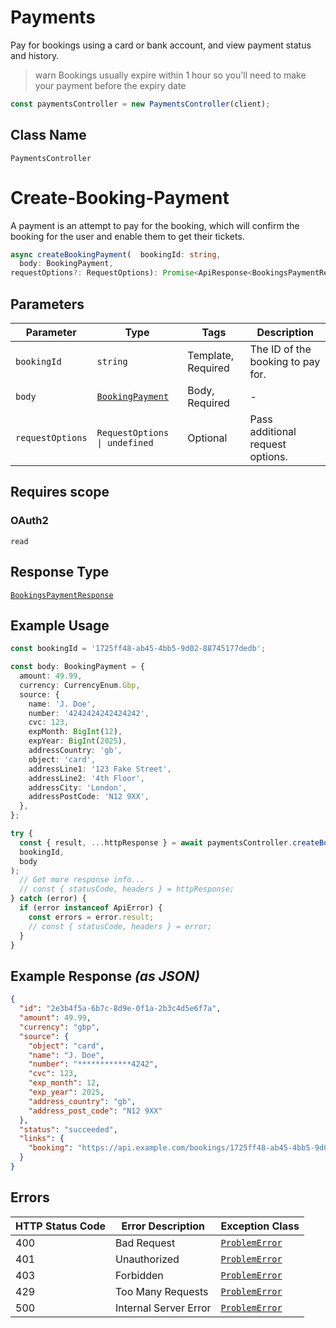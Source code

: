 # Payments

Pay for bookings using a card or bank account, and view payment
status and history.

> warn
> Bookings usually expire within 1 hour so you'll need to make your payment
> before the expiry date

```ts
const paymentsController = new PaymentsController(client);
```

## Class Name

`PaymentsController`


# Create-Booking-Payment

A payment is an attempt to pay for the booking, which will confirm the booking for the user and enable them to get their tickets.

```ts
async createBookingPayment(  bookingId: string,
  body: BookingPayment,
requestOptions?: RequestOptions): Promise<ApiResponse<BookingsPaymentResponse>>
```

## Parameters

| Parameter | Type | Tags | Description |
|  --- | --- | --- | --- |
| `bookingId` | `string` | Template, Required | The ID of the booking to pay for. |
| `body` | [`BookingPayment`](../../doc/models/booking-payment.md) | Body, Required | - |
| `requestOptions` | `RequestOptions \| undefined` | Optional | Pass additional request options. |

## Requires scope

### OAuth2

`read`

## Response Type

[`BookingsPaymentResponse`](../../doc/models/bookings-payment-response.md)

## Example Usage

```ts
const bookingId = '1725ff48-ab45-4bb5-9d02-88745177dedb';

const body: BookingPayment = {
  amount: 49.99,
  currency: CurrencyEnum.Gbp,
  source: {
    name: 'J. Doe',
    number: '4242424242424242',
    cvc: 123,
    expMonth: BigInt(12),
    expYear: BigInt(2025),
    addressCountry: 'gb',
    object: 'card',
    addressLine1: '123 Fake Street',
    addressLine2: '4th Floor',
    addressCity: 'London',
    addressPostCode: 'N12 9XX',
  },
};

try {
  const { result, ...httpResponse } = await paymentsController.createBookingPayment(
  bookingId,
  body
);
  // Get more response info...
  // const { statusCode, headers } = httpResponse;
} catch (error) {
  if (error instanceof ApiError) {
    const errors = error.result;
    // const { statusCode, headers } = error;
  }
}
```

## Example Response *(as JSON)*

```json
{
  "id": "2e3b4f5a-6b7c-8d9e-0f1a-2b3c4d5e6f7a",
  "amount": 49.99,
  "currency": "gbp",
  "source": {
    "object": "card",
    "name": "J. Doe",
    "number": "************4242",
    "cvc": 123,
    "exp_month": 12,
    "exp_year": 2025,
    "address_country": "gb",
    "address_post_code": "N12 9XX"
  },
  "status": "succeeded",
  "links": {
    "booking": "https://api.example.com/bookings/1725ff48-ab45-4bb5-9d02-88745177dedb/payment"
  }
}
```

## Errors

| HTTP Status Code | Error Description | Exception Class |
|  --- | --- | --- |
| 400 | Bad Request | [`ProblemError`](../../doc/models/problem-error.md) |
| 401 | Unauthorized | [`ProblemError`](../../doc/models/problem-error.md) |
| 403 | Forbidden | [`ProblemError`](../../doc/models/problem-error.md) |
| 429 | Too Many Requests | [`ProblemError`](../../doc/models/problem-error.md) |
| 500 | Internal Server Error | [`ProblemError`](../../doc/models/problem-error.md) |

